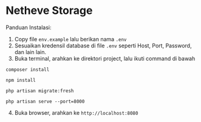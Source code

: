 # Netheve Storage

Panduan Instalasi:

1. Copy file ```env.example``` lalu berikan nama ```.env```
2. Sesuaikan kredensil database di file ```.env``` seperti Host, Port, Password, dan lain lain.
3. Buka terminal, arahkan ke direktori project, lalu ikuti command di bawah
```console
composer install
```

```console
npm install
```

```console
php artisan migrate:fresh
```

```console
php artisan serve --port=8000
```

4. Buka browser, arahkan ke ```http://localhost:8080```
